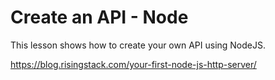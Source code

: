 # Create an API - Node

This lesson shows how to create your own API using NodeJS.


https://blog.risingstack.com/your-first-node-js-http-server/